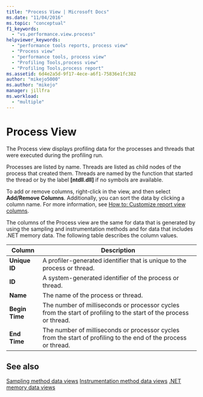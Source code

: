 ```yaml
---
title: "Process View | Microsoft Docs"
ms.date: "11/04/2016"
ms.topic: "conceptual"
f1_keywords:
  - "vs.performance.view.process"
helpviewer_keywords:
  - "performance tools reports, process view"
  - "Process view"
  - "performance tools, process view"
  - "Profiling Tools,process view"
  - "Profiling Tools,process report"
ms.assetid: 6d4e2a5d-9f17-4ece-a6f1-75836e1fc382
author: "mikejo5000"
ms.author: "mikejo"
manager: jillfra
ms.workload:
  - "multiple"
---
```

# Process View
The Process view displays profiling data for the processes and threads that were executed during the profiling run.

 Processes are listed by name. Threads are listed as child nodes of the process that created them. Threads are named by the function that started the thread or by the label **[ntdll.dll]** if no symbols are available.

 To add or remove columns, right-click in the view, and then select **Add/Remove Columns**. Additionally, you can sort the data by clicking a column name. For more information, see [How to: Customize report view columns](../profiling/how-to-customize-report-view-columns.md).

 The columns of the Process view are the same for data that is generated by using the sampling and instrumentation methods and for data that includes .NET memory data. The following table describes the column values.

|Column|Description|
|------------|-----------------|
|**Unique ID**|A profiler-generated identifier that is unique to the process or thread.|
|**ID**|A system-generated identifier of the process or thread.|
|**Name**|The name of the process or thread.|
|**Begin Time**|The number of milliseconds or processor cycles from the start of profiling to the start of the process or thread.|
|**End Time**|The number of milliseconds or processor cycles from the start of profiling to the end of the process or thread.|

## See also
 [Sampling method data views](../profiling/profiler-sampling-method-data-views.md)
 [Instrumentation method data views](../profiling/instrumentation-method-data-views.md)
 [.NET memory data views](../profiling/dotnet-memory-data-views.md)
